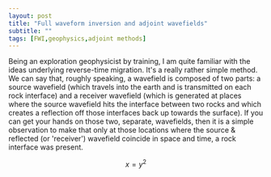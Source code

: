 ```yaml
---
layout: post
title: "Full waveform inversion and adjoint wavefields"
subtitle: ""
tags: [FWI,geophysics,adjoint methods]
---
```


Being an exploration geophysicist by training, I am quite familiar with the ideas underlying reverse-time migration. It's a really rather simple method. We can say that, roughly speaking, a wavefield is composed of two parts: a source wavefield (which travels into the earth and is transmitted on each rock interface) and a receiver wavefield (which is generated at places where the source wavefield hits the interface between two rocks and which creates a reflection off those interfaces back up towards the surface). If you can get your hands on those two, separate, wavefields, then it is a simple observation to make that only at those locations where the source & reflected (or 'receiver') wavefield coincide in space and time, a rock interface was present.


$$ x = y^2 $$

